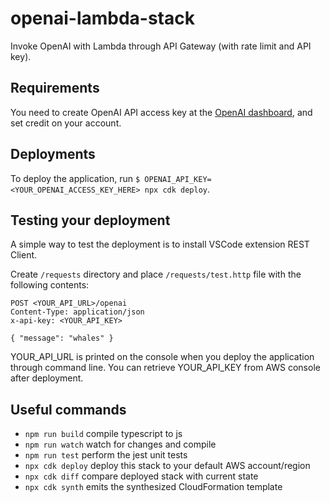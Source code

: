 # openai-lambda-stack

Invoke OpenAI with Lambda through API Gateway (with rate limit and API key).

## Requirements

You need to create OpenAI API access key at the [OpenAI dashboard](https://platform.openai.com/chat-completions), and set credit on your account.

## Deployments

To deploy the application, run `$ OPENAI_API_KEY=<YOUR_OPENAI_ACCESS_KEY_HERE> npx cdk deploy`.

## Testing your deployment

A simple way to test the deployment is to install VSCode extension REST Client.

Create `/requests` directory and place `/requests/test.http` file with the following contents:

```
POST <YOUR_API_URL>/openai
Content-Type: application/json
x-api-key: <YOUR_API_KEY>

{ "message": "whales" }
```

YOUR_API_URL is printed on the console when you deploy the application through command line. You can retrieve YOUR_API_KEY from AWS console after deployment.

## Useful commands

- `npm run build` compile typescript to js
- `npm run watch` watch for changes and compile
- `npm run test` perform the jest unit tests
- `npx cdk deploy` deploy this stack to your default AWS account/region
- `npx cdk diff` compare deployed stack with current state
- `npx cdk synth` emits the synthesized CloudFormation template

##
